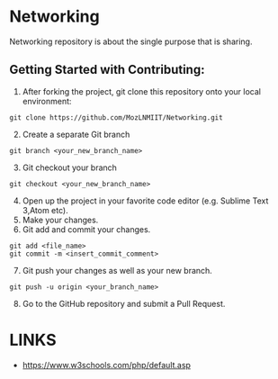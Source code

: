 # Networking
Networking repository is about the single purpose that is sharing.



## Getting Started with Contributing:
1. After forking the project, git clone this repository onto your local environment:
```
git clone https://github.com/MozLNMIIT/Networking.git
```
2. Create a separate Git branch
```
git branch <your_new_branch_name>
```
3. Git checkout your branch
```
git checkout <your_new_branch_name>
```
4. Open up the project in your favorite code editor (e.g. Sublime Text 3,Atom etc).
5. Make your changes.
6. Git add and commit your changes.
```
git add <file_name>
git commit -m <insert_commit_comment>
```
7. Git push your changes as well as your new branch.
```
git push -u origin <your_branch_name>
```
8. Go to the GitHub repository and submit a Pull Request.

# LINKS
* https://www.w3schools.com/php/default.asp
